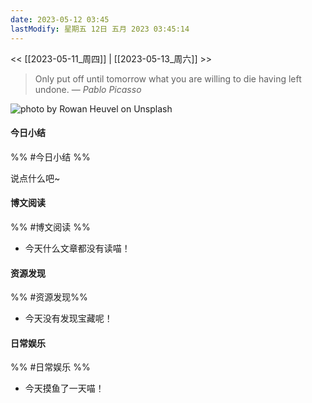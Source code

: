 ```yaml
---
date: 2023-05-12 03:45
lastModify: 星期五 12日 五月 2023 03:45:14
---
```


<< [[2023-05-11_周四]] | [[2023-05-13_周六]] >>

> Only put off until tomorrow what you are willing to die having left undone.
> — <cite>Pablo Picasso</cite>

![photo by Rowan Heuvel on Unsplash](https://images.unsplash.com/photo-1468413253725-0d5181091126?crop=entropy&cs=srgb&fm=jpg&ixid=M3wzNjM5Nzd8MHwxfHJhbmRvbXx8fHx8fHx8fDE2ODM4MzQzMTZ8&ixlib=rb-4.0.3&q=85&w=200&h=200)

#### 今日小结
%% #今日小结 %%

说点什么吧~

#### 博文阅读
%% #博文阅读 %%

- 今天什么文章都没有读喵！

#### 资源发现
%% #资源发现%%

- 今天没有发现宝藏呢！

#### 日常娱乐
%% #日常娱乐 %%

- 今天摸鱼了一天喵！

